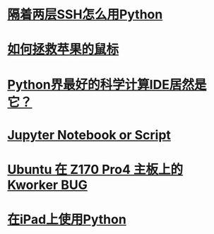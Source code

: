 # [隔着两层SSH怎么用Python](./200131double_ssh/readme.md)
# [如何拯救苹果的鼠标](./200130elegant_junk/readme.md)
# [Python界最好的科学计算IDE居然是它？](./200128env_setup/readme.md)
# [Jupyter Notebook or Script](./200205notebook_vs_script/readme.md)
# [Ubuntu 在 Z170 Pro4 主板上的 Kworker BUG](./200206/readme.md)
# [在iPad上使用Python](./200129remote_vscode/readme.md)
